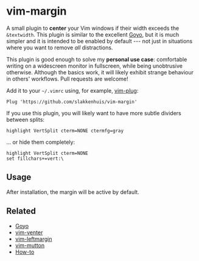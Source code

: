 vim-margin
===============================================================================

A small plugin to **center** your Vim windows if their width exceeds the 
`&textwidth`. This plugin is similar to the excellent 
[Goyo](https://github.com/junegunn/goyo.vim), but it is much simpler and it is 
intended to be enabled by default --- not just in situations where you want to 
remove *all* distractions.

This plugin is good enough to solve my **personal use case**: comfortable 
writing on a widescreen monitor in fullscreen, while being unobtrusive 
otherwise. Although the basics work, it will likely exhibit strange behaviour 
in others' workflows. Pull requests are welcome!

Add it to your `~/.vimrc` using, for example, 
[vim-plug](https://github.com/junegunn/vim-plug):

    Plug 'https://github.com/slakkenhuis/vim-margin'

If you use this plugin, you will likely want to have more subtle dividers 
between splits:

    highlight VertSplit cterm=NONE ctermfg=gray

... or hide them completely:

    highlight VertSplit cterm=NONE
    set fillchars+=vert:\ 


Usage
-------------------------------------------------------------------------------

After installation, the margin will be active by default.


Related
-------------------------------------------------------------------------------

-   [Goyo](https://github.com/junegunn/goyo.vim)
-   [vim-venter](https://github.com/JMcKiern/vim-venter)
-   [vim-leftmargin](https://github.com/jpaulogg/vim-leftmargin)
-   [vim-mutton](https://github.com/gabenespoli/vim-mutton)
-   [How-to](https://stackoverflow.com/questions/12952479/how-to-center-horizontally-the-contents-of-the-open-file-in-vim)
